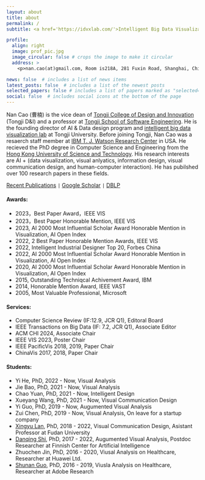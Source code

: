 ```yaml
---
layout: about
title: about
permalink: /
subtitle: <a href='https://idvxlab.com/'>Intelligent Big Data Visualizaiton Lab</a>, <a href='https://en.tongji.edu.cn/'>Tongji University</a>

profile:
  align: right
  image: prof_pic.jpg
  image_circular: false # crops the image to make it circular
  address: >
    <p>nan.cao(at)gmail.com, Room is218A, 281 Fuxin Road, Shanghai, China</p>

news: false  # includes a list of news items
latest_posts: false  # includes a list of the newest posts
selected_papers: false # includes a list of papers marked as "selected={true}"
social: false  # includes social icons at the bottom of the page
---
```

Nan Cao (曹楠) is the vice dean of [Tongji College of Design and Innovation](https://tjdi.tongji.edu.cn/) (Tongji D&I) and a professor at [Tongji School of Software Engineering](https://sse.tongji.edu.cn/index.htm). He is the founding director of AI & Data design program and [intelligent big data visualization lab](https://idvxlab.com/) at Tongji University. Before joining Tongji, Nan Cao was a resaerch staff member at [IBM T. J. Watson Research Center](https://research.ibm.com/labs/watson/) in USA. He recieved the PhD degree in Computer Science and Engineering from the [Hong Kong University of Science and Technology](https://hkust.edu.hk/). His research interests are AI + (data visualization, visual anlyatics, information design, visual communication design, and human-computer interaction). He has pubilshed over 100 research papers in these fields.

[Recent Publications](https://idvxlab.com/publication.html) <code>|</code> [Google Scholar](https://scholar.google.com/citations?user=5I0mFcsAAAAJ) <code>|</code> [DBLP](https://dblp.org/pid/66/5146.html)

#### Awards:
- 2023，Best Paper Award，IEEE VIS
- 2023，Best Paper Honorable Mention, IEEE VIS
- 2023, AI 2000 Most Influential Scholar Award Honorable Mention in Visualization, AI Open Index
- 2022, 2 Best Paper Honorable Mention Awards, IEEE VIS
- 2022, Intelligent Industrial Designer Top 20, Forbes China
- 2022, AI 2000 Most Influential Scholar Award Honorable Mention in Visualization, AI Open Index
- 2020, AI 2000 Most Influential Scholar Award Honorable Mention in Visualization, AI Open Index
- 2015, Outstanding Techniqcal Achivement Award, IBM
- 2014, Honorable Mention Award, IEEE VAST
- 2005, Most Valuable Professional, Microsoft  

#### Services:
- Computer Science Review (IF:12.9, JCR Q1), Editoral Board
- IEEE Transactions on Big Data (IF: 7.2, JCR Q1), Associate Editor
- ACM CHI 2024, Associate Chair
- IEEE VIS 2023, Poster Chair
- IEEE PacificVis 2018, 2019, Paper Chair
- ChinaVis 2017, 2018, Paper Chair

#### Students: 
- Yi He, PhD, 2022 - Now, Visual Analysis
- Jie Bao, PhD, 2021 - Now, Visual Analysis
- Chao Yuan, PhD, 2021 - Now, Intelligent Design
- Xueyang Wang, PhD, 2021 - Now, Visual Communication Design
- Yi Guo, PhD, 2019 - Now, Augumented Visual Analysis
- Zui Chen, PhD, 2019 - Now, Visual Analysis, On leave for a startup company
- [Xingyu Lan](https://olivialan.github.io/), PhD, 2018 - 2022, Visual Communication Design, Asistant Professor at Fudan University
- [Danqing Shi](https://sdq.github.io/), PhD, 2017 - 2022, Augumented Visual Analysis, Postdoc Researcher at Finnish Center for Artificial Intelligence
- Zhuochen Jin, PhD, 2016 - 2020, Viusal Analysis on Healthcare, Researcher at Huawei Ltd.
- [Shunan Guo](https://research.adobe.com/person/shunan-guo/), PhD, 2016 - 2019, Viusla Analysis on Healthcare, Researcher at Adobe Research